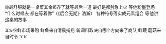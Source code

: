 ♍︎最舒服就是一桌菜其余都齐了就等最后一道
最好是都别急上火 等他粉墨登场
“什么时候去 都在等着你”（《后会无期》浩瀚）
各种符号落实成元素组合 等他讲这桌的故事

♊︎♋︎农鲜市场采购
鲜鱼来自清晨捕捞 新调料取决自哪个方向来了商队
鲜蔬 蘑菇来自时令 ♈︎♉︎
